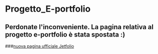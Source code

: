# Progetto_E-portfolio

## Perdonate l'inconveniente. La pagina relativa al progetto e-portfolio è stata spostata :)
###[nuova pagina ufficiale Jetfolio](https://github.com/itsbeat/jetfolio)
